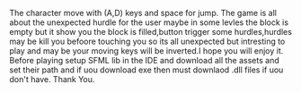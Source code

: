 The character move with (A,D) keys and space for jump.
The game is all about the unexpected hurdle for the user maybe in some levles the block is empty but it show you the block is filled,button trigger some hurdles,hurdles may be kill you befoore touching you so its all unexpected but intresting to play and may be your moving keys will be inverted.I hope you will enjoy it.
Before playing setup SFML lib in the IDE and download all the assets and set their path and if uou download exe then must downlaod .dll files if uou don't have.
Thank You.
